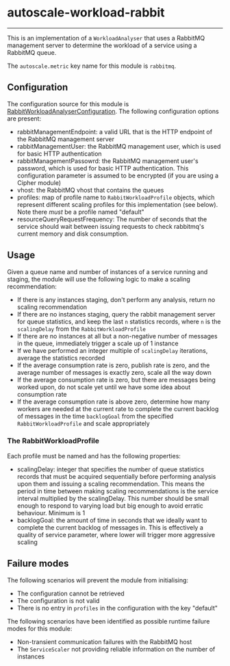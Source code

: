 # autoscale-workload-rabbit

---

 This is an implementation of a `WorkloadAnalyser` that uses a RabbitMQ
 management server to determine the workload of a service using a RabbitMQ
 queue.

 The `autoscale.metric` key name for this module is `rabbitmq`.


## Configuration

 The configuration source for this module is
 [RabbitWorkloadAnalyserConfiguration](https://github.com/Autoscaler/autoscaler/blob/develop/autoscale-container/example-configs/cfg_autoscaler_marathon_RabbitWorkloadAnalyserConfiguration). The following configuration options are
 present:

 - rabbitManagementEndpoint: a valid URL that is the HTTP endpoint of the
  RabbitMQ management server
 - rabbitManagementUser: the RabbitMQ management user, which is used for basic
  HTTP authentication
 - rabbitManagementPassowrd: the RabbitMQ management user's password, which is
  used for basic HTTP authentication. This configuration parameter is assumed
  to be encrypted (if you are using a Cipher module)
 - vhost: the RabbitMQ vhost that contains the queues
 - profiles: map of profile name to `RabbitWorkloadProfile` objects, which
  represent different scaling profiles for this implementation (see below).
  Note there *must* be a profile named "default"  
 - resourceQueryRequestFrequency: The number of seconds that the service should wait between issuing requests to check rabbitmq's
  current memory and disk consumption. 


## Usage

 Given a queue name and number of instances of a service running and staging,
 the module will use the following logic to make a scaling recommendation:

 - If there is any instances staging, don't perform any analysis, return
  no scaling recommendation
 - If there are no instances staging, query the rabbit management server for
  queue statistics, and keep the last `n` statistics records, where `n` is
  the `scalingDelay` from the `RabbitWorkloadProfile`
 - If there are no instances at all but a non-negative number of messages in
  the queue, immediately trigger a scale up of 1 instance
 - If we have performed an integer multiple of `scalingDelay` iterations,
  average the statistics recorded
 - If the average consumption rate is zero, publish rate is zero, and the
  average number of messages is exactly zero, scale all the way down
 - If the average consumption rate is zero, but there are messages being
  worked upon, do not scale yet until we have some idea about consumption rate
 - If the average consumption rate is above zero, determine how many workers
  are needed at the current rate to complete the current backlog of messages
  in the time `backlogGoal` from the specified `RabbitWorkloadProfile` and
  scale appropriately

### The RabbitWorkloadProfile

 Each profile must be named and has the following properties:

 - scalingDelay: integer that specifies the number of queue statistics records
  that must be acquired sequentially before performing analysis upon them and
  issuing a scaling recommendation. This means the period in time between
  making scaling recommendations is the service interval multiplied by the
  scalingDelay. This number should be small enough to respond to varying load
  but big enough to avoid erratic behaviour. Minimum is 1
 - backlogGoal: the amount of time in seconds that we ideally want to complete
  the current backlog of messages in. This is effectively a quality of service
  parameter, where lower will trigger more aggressive scaling


## Failure modes

 The following scenarios will prevent the module from initialising:

 - The configuration cannot be retrieved
 - The configuration is not valid
 - There is no entry in `profiles` in the configuration with the key "default"

 The following scenarios have been identified as possible runtime failure modes
 for this module:

 - Non-transient communication failures with the RabbitMQ host
 - The `ServiceScaler` not providing reliable information on the number of
  instances
